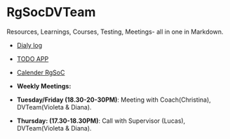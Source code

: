 # RgSocDVTeam
Resources, Learnings, Courses, Testing, Meetings- all in one in Markdown.

- [Dialy log](https://teams.railsgirlssummerofcode.org/)
- [TODO APP](https://railsgirlsvd.workast.io/list/5b3caacf722b3652e2c3b232)

- [Calender RgSoC](https://calendar.google.com/calendar/b/3/r/month/2018/7/1)
- __Weekly Meetings:__
- __Tuesday/Friday (18.30-20-30PM)__: Meeting with Coach(Christina), DVTeam(Violeta & Diana).
- __Thursday: (17.30-18.30PM)__: Call with Supervisor (Lucas), DVTeam(Violeta & Diana).

